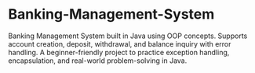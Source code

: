 # Banking-Management-System
Banking Management System built in Java using OOP concepts. Supports account creation, deposit, withdrawal, and balance inquiry with error handling. A beginner-friendly project to practice exception handling, encapsulation, and real-world problem-solving in Java.
